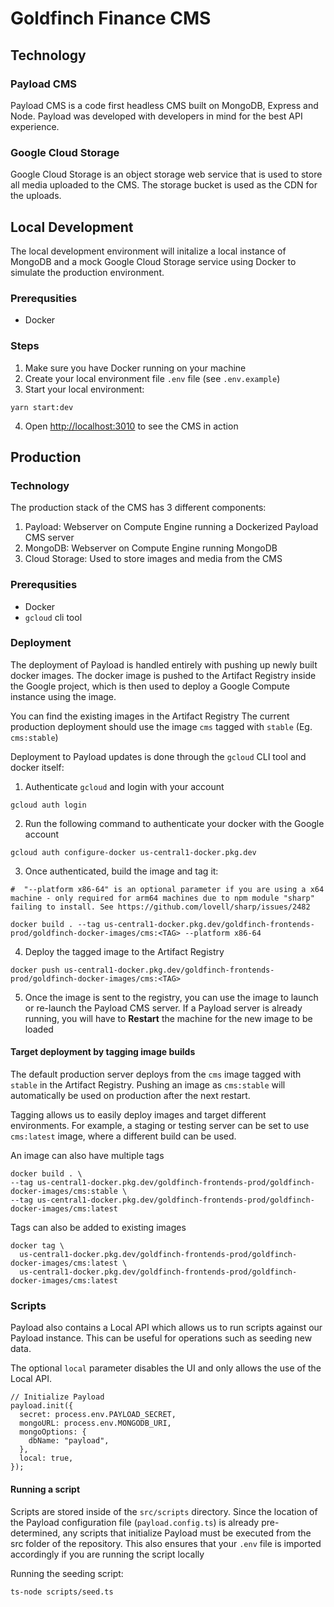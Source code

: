 # Goldfinch Finance CMS

## Technology

### Payload CMS

Payload CMS is a code first headless CMS built on MongoDB, Express and Node. Payload was developed with developers in mind for the best API experience.

### Google Cloud Storage

Google Cloud Storage is an object storage web service that is used to store all media uploaded to the CMS. The storage bucket is used as the CDN for the uploads.

## Local Development

The local development environment will initalize a local instance of MongoDB and a mock Google Cloud Storage service using Docker to simulate the production environment.

### Prerequsities

- Docker

### Steps

1. Make sure you have Docker running on your machine
2. Create your local environment file `.env` file (see `.env.example`)
3. Start your local environment:

```
yarn start:dev
```

4. Open [http://localhost:3010](http://localhost:3010) to see the CMS in action

## Production

### Technology

The production stack of the CMS has 3 different components:

1. Payload: Webserver on Compute Engine running a Dockerized Payload CMS server
2. MongoDB: Webserver on Compute Engine running MongoDB
3. Cloud Storage: Used to store images and media from the CMS

### Prerequsities

- Docker
- `gcloud` cli tool

### Deployment

The deployment of Payload is handled entirely with pushing up newly built docker images. The docker image is pushed to the Artifact Registry inside the Google project, which is then used to deploy a Google Compute instance using the image.

You can find the existing images in the Artifact Registry
The current production deployment should use the image `cms` tagged with `stable`
(Eg. `cms:stable`)

Deployment to Payload updates is done through the `gcloud` CLI tool and docker itself:

1. Authenticate `gcloud` and login with your account

```
gcloud auth login
```

2. Run the following command to authenticate your docker with the Google account

```
gcloud auth configure-docker us-central1-docker.pkg.dev
```

3. Once authenticated, build the image and tag it:

```
#  "--platform x86-64" is an optional parameter if you are using a x64 machine - only required for arm64 machines due to npm module "sharp" failing to install. See https://github.com/lovell/sharp/issues/2482

docker build . --tag us-central1-docker.pkg.dev/goldfinch-frontends-prod/goldfinch-docker-images/cms:<TAG> --platform x86-64
```

4. Deploy the tagged image to the Artifact Registry

```
docker push us-central1-docker.pkg.dev/goldfinch-frontends-prod/goldfinch-docker-images/cms:<TAG>
```

5. Once the image is sent to the registry, you can use the image to launch or re-launch the Payload CMS server. If a Payload server is already running, you will have to **Restart** the machine for the new image to be loaded

#### Target deployment by tagging image builds

The default production server deploys from the `cms` image tagged with `stable` in the Artifact Registry. Pushing an image as `cms:stable` will automatically be used on production after the next restart.

Tagging allows us to easily deploy images and target different environments.
For example, a staging or testing server can be set to use `cms:latest` image, where a different build can be used.

An image can also have multiple tags

```
docker build . \
--tag us-central1-docker.pkg.dev/goldfinch-frontends-prod/goldfinch-docker-images/cms:stable \
--tag us-central1-docker.pkg.dev/goldfinch-frontends-prod/goldfinch-docker-images/cms:latest
```

Tags can also be added to existing images

```
docker tag \
  us-central1-docker.pkg.dev/goldfinch-frontends-prod/goldfinch-docker-images/cms:latest \
  us-central1-docker.pkg.dev/goldfinch-frontends-prod/goldfinch-docker-images/cms:latest
```

### Scripts

Payload also contains a Local API which allows us to run scripts against our Payload instance. This can be useful for operations such as seeding new data.

The optional `local` parameter disables the UI and only allows the use of the Local API.

```
// Initialize Payload
payload.init({
  secret: process.env.PAYLOAD_SECRET,
  mongoURL: process.env.MONGODB_URI,
  mongoOptions: {
    dbName: "payload",
  },
  local: true,
});
```

#### Running a script

Scripts are stored inside of the `src/scripts` directory. Since the location of the Payload configuration file (`payload.config.ts`) is already pre-determined, any scripts that initialize Payload must be executed from the src folder of the repository. This also ensures that your `.env` file is imported accordingly if you are running the script locally

Running the seeding script:

```
ts-node scripts/seed.ts
```
